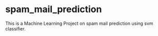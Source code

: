 # spam_mail_prediction
This is a Machine Learning Project on spam mail prediction using svm classifier.
